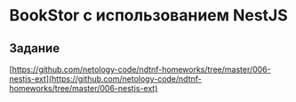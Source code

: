 # BookStor с использованием NestJS


## Задание
[https://github.com/netology-code/ndtnf-homeworks/tree/master/006-nestjs-ext](https://github.com/netology-code/ndtnf-homeworks/tree/master/006-nestjs-ext)
